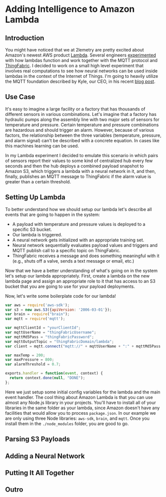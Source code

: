 # Adding Intelligence to Amazon Lambda

## Introduction

You might have noticed that we at 2lemetry are pretty excited about Amazon's newest AWS product [Lambda](http://aws.amazon.com/lambda/). Several engineers [experimented](http://2lemetry.com/tag/lambda/) with how lambdas function and work together with the MQTT protocol and [ThingFabric](https://app.thingfabric.com). I decided to work on a small high level experiment that involves real computations to see how neural networks can be used inside lambdas in the context of the Internet of Things. I'm going to heavily utilize the MQTT foundation described by Kyle, our CEO, in his recent [blog post](http://2lemetry.com/2014/12/05/native-mqtt-lambda/).

## Use Case

It's easy to imagine a large facility or a factory that has thousands of different sensors in various combinations. Let's imagine that a factory has hydraulic pumps along the assembly line with two major sets of sensors for temperature and pressure. Certain temperature and pressure combinations are hazardous and should trigger an alarm. However, because of various factors, the relationship between the three variables (temperature, pressure, and alarm signal) can't be described with a concrete equation. In cases like this machines learning can be used.
 
 In my Lambda experiment I decided to emulate this scenario in which pairs of sensors report their values to some kind of centralized hub every few seconds and then the hub deploys a combined payload snapshot to Amazon S3, which triggers a lambda with a neural network in it, and then, finally, publishes an MQTT message to ThingFabric if the alarm value is greater than a certain threshold.
 
## Setting Up Lambda
 
 To better understand how we should setup our lambda let's describe all events that are going to happen in the system:
 
 - A payload with temperature and pressure values is deployed to a specific S3 bucket.
 - Our lambda is triggered.
 - A neural network gets initialized with an appropriate training set.
 - Neural network sequentially evaluates payload values and triggers and MQTT publish call to a specific topic on ThingFabric.
 - ThingFabric receives a message and does something meaningful with it (e.g., shuts off a valve, sends a text message or email, etc.)
 
 Now that we have a better understanding of what's going on in the system let's setup our lambda appropriately. First, create a lambda on the new lambda page and assign an appropriate role to it that has access to an S3 bucket that you are going to use for your payload deployments.
 
Now, let's write some boilerplate code for our lambda!

``` javascript
var aws = require('aws-sdk');
var s3 = new aws.S3({apiVersion: '2006-03-01'});
var brain = require("brain");
var mqtt = require('mqtt');

var mqttClientId = "yourClientId";
var mqttUserName = "thingFabricUsername";
var mqttMd5Pass = "thingFabricPassword";
var mqttOutputTopic = "thingFabricDomain/lambda";
var client = mqtt.connect("mqtt://" + mqttUserName + ":" + mqttMd5Pass + "@q.m2m.io:1883", { "clientId": mqttClientId });

var maxTemp = 200;
var maxPressure = 800;
var alarmThreshold = 0.7;

exports.handler = function(event, context) {
  return context.done(null, "DONE");
};
```

Here we just setup some initial config variables for the lambda and the main event handler. The cool thing about Amazon Lambda is that you can use almost any Node.js library in your projects. You'll have to install all of your libraries in the same folder as your lambda, since Amazon doesn't have any facilities that would allow you to process `package.json`. In our example we are only using three Node libraries: `aws-sdk`, `brain`, and `mqtt`. Once you install them in the `./node_modules` folder, you are good to go.
 
## Parsing S3 Payloads
  
  
 
## Adding a Neural Network
 
 
## Putting It All Together
 
 
## Outro